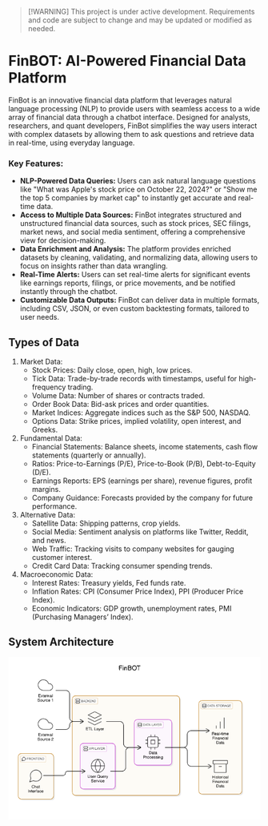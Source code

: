 >  [!WARNING]
This project is under active development. Requirements and code are subject to change and may be updated or modified as needed. 

# FinBOT: AI-Powered Financial Data Platform
FinBot is an innovative financial data platform that leverages natural language processing (NLP) to provide users with seamless access to a wide array of financial data through a chatbot interface. Designed for analysts, researchers, and quant developers, FinBot simplifies the way users interact with complex datasets by allowing them to ask questions and retrieve data in real-time, using everyday language.

### Key Features:
- **NLP-Powered Data Queries:** Users can ask natural language questions like "What was Apple's stock price on October 22, 2024?" or "Show me the top 5 companies by market cap" to instantly get accurate and real-time data.
- **Access to Multiple Data Sources:** FinBot integrates structured and unstructured financial data sources, such as stock prices, SEC filings, market news, and social media sentiment, offering a comprehensive view for decision-making.
- **Data Enrichment and Analysis:** The platform provides enriched datasets by cleaning, validating, and normalizing data, allowing users to focus on insights rather than data wrangling.
- **Real-Time Alerts:** Users can set real-time alerts for significant events like earnings reports, filings, or price movements, and be notified instantly through the chatbot.
- **Customizable Data Outputs:** FinBot can deliver data in multiple formats, including CSV, JSON, or even custom backtesting formats, tailored to user needs.
## Types of Data
1. Market Data:
    - Stock Prices: Daily close, open, high, low prices.
    - Tick Data: Trade-by-trade records with timestamps, useful for high-frequency trading.
    - Volume Data: Number of shares or contracts traded.
    - Order Book Data: Bid-ask prices and order quantities.
    - Market Indices: Aggregate indices such as the S&P 500, NASDAQ.
    - Options Data: Strike prices, implied volatility, open interest, and Greeks.
2. Fundamental Data:
    - Financial Statements: Balance sheets, income statements, cash flow statements (quarterly or annually).
    - Ratios: Price-to-Earnings (P/E), Price-to-Book (P/B), Debt-to-Equity (D/E).
    - Earnings Reports: EPS (earnings per share), revenue figures, profit margins.
    - Company Guidance: Forecasts provided by the company for future performance.
3. Alternative Data:
    - Satellite Data: Shipping patterns, crop yields.
    - Social Media: Sentiment analysis on platforms like Twitter, Reddit, and news.
    - Web Traffic: Tracking visits to company websites for gauging customer interest.
    - Credit Card Data: Tracking consumer spending trends.
4. Macroeconomic Data:
    - Interest Rates: Treasury yields, Fed funds rate.
    - Inflation Rates: CPI (Consumer Price Index), PPI (Producer Price Index).
    - Economic Indicators: GDP growth, unemployment rates, PMI (Purchasing Managers’ Index).

<!-- eraser-additional-content -->
## System Architecture
<!-- eraser-additional-files -->
<a href="/README-FinBOT-1.eraserdiagram" data-element-id="uX6l4CRAWcZ4hrTwH_DJP"><img src="/.eraser/cw8qIpoQ11eLn0LkpTla___SR7BTmeEhFeSBhI5mbknU0jkoKK2___---diagram----fdac31668082e999123f6182b2a10176-FinBOT.png" alt="" data-element-id="uX6l4CRAWcZ4hrTwH_DJP" /></a>
<!-- end-eraser-additional-files -->
<!-- end-eraser-additional-content -->
<!--- Eraser file: https://app.eraser.io/workspace/cw8qIpoQ11eLn0LkpTla --->
